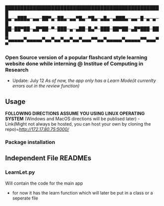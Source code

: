 
███████████████████████████████████████████████████
█▄─▄███▄─▄▄─██▀▄─██▄─▄▄▀█▄─▀█▄─▄█▄─▄███▄─▄▄─█─▄─▄─█
██─██▀██─▄█▀██─▀─███─▄─▄██─█▄▀─███─██▀██─▄█▀███─███
▀▄▄▄▄▄▀▄▄▄▄▄▀▄▄▀▄▄▀▄▄▀▄▄▀▄▄▄▀▀▄▄▀▄▄▄▄▄▀▄▄▄▄▄▀▀▄▄▄▀▀

### Open Source version of a popular flashcard style learning website done while interning @ Institue of Computing in Research 

- Update: July 12 *As of now, the app only has a Learn Mode(it currenlty errors out in the review function)*
## Usage 
**FOLLOWING DIRECTIONS ASSUME YOU USING LINUX OPERATING SYSTEM** (Windows and MacOS directions will be publised later)
	    - Link(Might not always be hosted, you can host your own by cloning the repo)=*http://172.17.80.75:5000/*
### Package installation

## Independent File READMEs

### LearnLet.py
Will contain the code for the main app
- for now it has the learn function which will later be put in a class or a seperate file 

